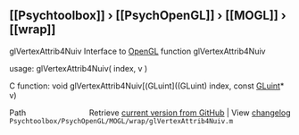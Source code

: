 ## [[Psychtoolbox]] &#8250; [[PsychOpenGL]] &#8250; [[MOGL]] &#8250; [[wrap]]

glVertexAttrib4Nuiv  Interface to [OpenGL](OpenGL) function glVertexAttrib4Nuiv  
  
usage:  glVertexAttrib4Nuiv( index, v )  
  
C function:  void glVertexAttrib4Nuiv[(GLuint]((GLuint) index, const [GLuint](GLuint)\* v)  




<div class="code_header" style="text-align:right;">
  <span style="float:left;">Path&nbsp;&nbsp;</span> <span class="counter">Retrieve <a href=
  "https://raw.github.com/Psychtoolbox-3/Psychtoolbox-3/beta/Psychtoolbox/PsychOpenGL/MOGL/wrap/glVertexAttrib4Nuiv.m">current version from GitHub</a> | View <a href=
  "https://github.com/Psychtoolbox-3/Psychtoolbox-3/commits/beta/Psychtoolbox/PsychOpenGL/MOGL/wrap/glVertexAttrib4Nuiv.m">changelog</a></span>
</div>
<div class="code">
  <code>Psychtoolbox/PsychOpenGL/MOGL/wrap/glVertexAttrib4Nuiv.m</code>
</div>

